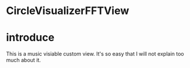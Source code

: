 # CircleVisualizerFFTView

# introduce
 This is a music visiable custom view. It's so easy that I will not explain too much about it.
